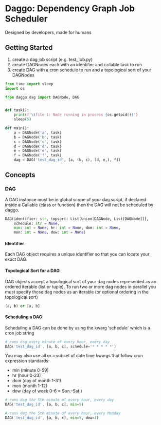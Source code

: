 # Daggo: Dependency Graph Job Scheduler
Designed by developers, made for humans

## Getting Started
1. create a dag job script (e.g. test_job.py)
2. create DAGNodes each with an identifier and callable task to run
3. create DAG with a cron schedule to run and a topological sort of your DAGNodes
```py
from time import sleep
import os

from daggo.dag import DAGNode, DAG


def task():
    print(f'\tfile 1: Node running in process {os.getpid()}')
    sleep(5)

def main():
    a = DAGNode('a', task)
    b = DAGNode('b', task)
    c = DAGNode('c', task)
    d = DAGNode('d', task)
    e = DAGNode('e', task)
    f = DAGNode('f', task)
    dag = DAG('test_dag_id', [a, (b, c), (d, e,), f]) 
```

## Concepts
### DAG
A DAG instance must be in global scope of your dag script, if declared inside a Callable (class or function)
then the DAG will not be scheduled by daggo.
```py
DAG(identifier: str, topsort: List[Union[DAGNode, List[DAGNode]]],
    schedule: str = None,
    min: int = None, hr: int = None, dom: int = None,
    mon: int = None, dow: int = None)
```

#### Identifier
Each DAG object requires a unique identifier so that you can locate your exact DAG.

#### Topological Sort for a DAG
DAG objects accept a topological sort of your dag nodes represented as an ordered iterable (list or tuple).
To run two or more dag nodes in parallel you must specify those dag nodes as an iterable (or optional ordering in the topological sort)
```py
(a, b) or [a, b]
```

#### Scheduling a DAG
Scheduling a DAG can be done by using the kwarg 'schedule' which is a cron job string
```py
# runs dag every minute of every hour, every day
DAG('test_dag_id', [a, b, c], schedule='* * * * *')
```

You may also use all or a subset of date time kwargs that follow cron expression standards:
* min (minute 0-59)
* hr (hour 0-23)
* dom (day of month 1-31)
* mon (month 1-12)
* dow (day of week 0-6 = Sun.-Sat.)
```py
# runs dag the 5th minute of every hour, every day
DAG('test_dag_id', [a, b, c], min=5)

# runs dag the 5th minute of every hour, every Monday
DAG('test_dag_id', [a, b, c], min=5, dow=1)
```